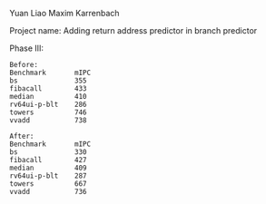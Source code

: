 Yuan Liao Maxim Karrenbach

Project name: Adding return address predictor in branch predictor

Phase III:
```
Before:
Benchmark       mIPC
bs              355
fibacall        433
median          410
rv64ui-p-blt    286
towers          746
vvadd           738

After:
Benchmark       mIPC
bs              330
fibacall        427
median          409
rv64ui-p-blt    287
towers          667
vvadd           736
```
